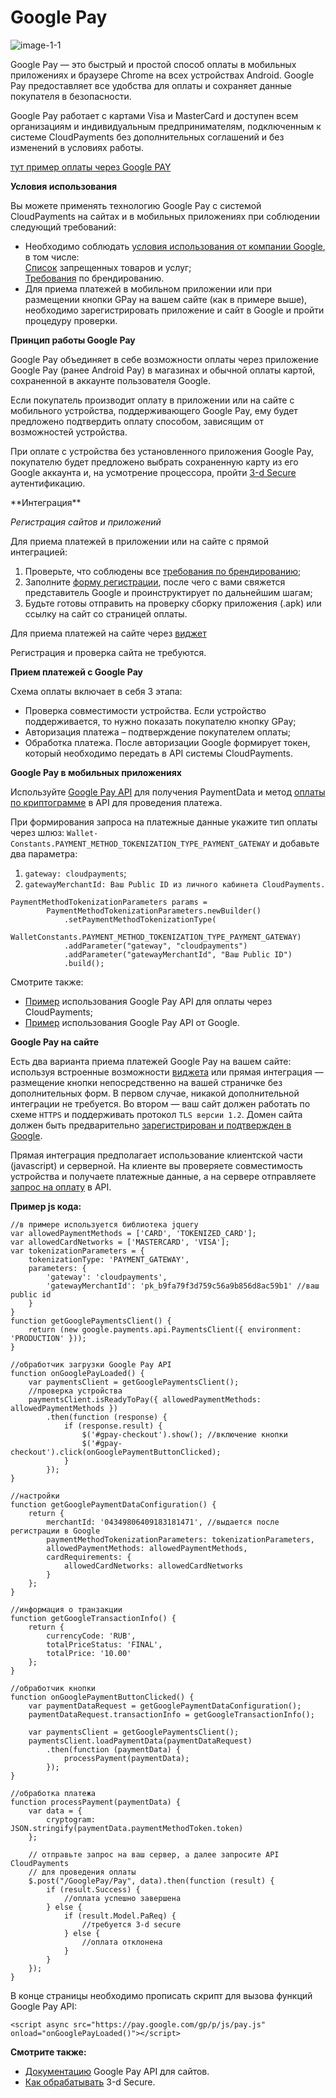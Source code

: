 # Google Pay  

![image-1-1](images/image-1-1.png)

Google Pay — это быстрый и простой способ оплаты в мобильных приложениях и браузере Chrome на всех устройствах Android. Google Pay предоставляет все удобства для оплаты и сохраняет данные покупателя в безопасности.

Google Pay работает с картами Visa и MasterCard и доступен всем организациям и индивидуальным предпринимателям, подключенным к системе CloudPayments без дополнительных соглашений и без изменений в условиях работы.

[тут пример оплаты через Google PAY](https://show.cloudpayments.ru/main/)

**Условия использования**

Вы можете применять технологию Google Pay с системой CloudPayments на сайтах и в мобильных приложениях при соблюдении следующий требований:

* Необходимо соблюдать [условия использования от компании Google](https://payments.developers.google.com/terms/sellertos), в том числе:
  <br>[Список](https://payments.developers.google.com/terms/aup) запрещенных товаров и услуг;
  <br>[Требования](https://developers.google.com/pay/api/brand-guidelines) по брендированию.
* Для приема платежей в мобильном приложении или при размещении кнопки GPay на вашем сайте (как в примере выше), необходимо зарегистрировать приложение и сайт в Google и пройти процедуру проверки.

**Принцип работы Google Pay**

Google Pay объединяет в себе возможности оплаты через приложение Google Pay (ранее Android Pay) в магазинах и обычной оплаты картой, сохраненной в аккаунте пользователя Google.

Если покупатель производит оплату в приложении или на сайте с мобильного устройства, поддерживающего Google Pay, ему будет предложено подтвердить оплату способом, зависящим от возможностей устройства.

При оплате с устройства без установленного приложения Google Pay, покупателю будет предложено выбрать сохраненную карту из его Google аккаунта и, на усмотрение процессора, пройти [3-d Secure](#3-d-secure) аутентификацию.


<div id="integraciya"></div>
**Интеграция**

_Регистрация сайтов и приложений_

Для приема платежей в приложении или на сайте с прямой интеграцией:

1. Проверьте, что соблюдены все [требования по брендированию](https://developers.google.com/pay/api/brand-guidelines);
2. Заполните [форму регистрации](https://services.google.com/fb/forms/googlepayAPIenable/), после чего с вами свяжется представитель Google и проинструктирует по дальнейшим шагам;
3. Будьте готовы отправить на проверку сборку приложения (.apk) или ссылку на сайт со страницей оплаты.

Для приема платежей на сайте через [виджет](#platezhnyy-vidzhet)

<aside class="notice">Регистрация и проверка сайта не требуются.</aside>

**Прием платежей с Google Pay**

Схема оплаты включает в себя 3 этапа:

* Проверка совместимости устройства. Если устройство поддерживается, то нужно показать покупателю кнопку GPay;  
* Авторизация платежа – подтверждение покупателем оплаты;  
* Обработка платежа. После авторизации Google формирует токен, который необходимо передать в API системы CloudPayments.  

**Google Pay в мобильных приложениях**

Используйте [Google Pay API](https://developers.google.com/pay/api/setup) для получения PaymentData и метод [оплаты по криптограмме](#oplata-po-kriptogramme) в API для проведения платежа.

При формирования запроса на платежные данные укажите тип оплаты через шлюз:
`Wallet-Constants.PAYMENT_METHOD_TOKENIZATION_TYPE_PAYMENT_GATEWAY`
и добавьте два параметра:

1. `gateway: cloudpayments`;
2. `gatewayMerchantId: Ваш Public ID из личного кабинета CloudPayments.`

```shell
PaymentMethodTokenizationParameters params =
        PaymentMethodTokenizationParameters.newBuilder()
            .setPaymentMethodTokenizationType(
                WalletConstants.PAYMENT_METHOD_TOKENIZATION_TYPE_PAYMENT_GATEWAY)
            .addParameter("gateway", "cloudpayments")
            .addParameter("gatewayMerchantId", "Ваш Public ID")
            .build();
```

Смотрите также:

* [Пример](https://github.com/cloudpayments/CloudPayments_AndroidCheckout) использования Google Pay API для оплаты через CloudPayments;
* [Пример](https://github.com/google-pay/android-quickstart) использования Google Pay API от Google.

**Google Pay на сайте**

Есть два варианта приема платежей Google Pay на вашем сайте: используя встроенные возможности [виджета](#platezhnyy-vidzhet) или прямая интеграция — размещение кнопки непосредственно на вашей страничке без дополнительных форм. В первом случае, никакой дополнительной интеграции не требуется. Во втором — ваш сайт должен работать по схеме `HTTPS` и поддерживать протокол `TLS версии 1.2`. Домен сайта должен быть предварительно [зарегистрирован и подтвержден в Google](#integraciya).

Прямая интеграция предполагает использование клиентской части (javascript) и серверной. На клиенте вы проверяете совместимость устройства и получаете платежные данные, а на сервере отправляете [запрос на оплату](#oplata-po-kriptogramme) в API.

**Пример js кода:**

```shell
//в примере используется библиотека jquery
var allowedPaymentMethods = ['CARD', 'TOKENIZED_CARD'];
var allowedCardNetworks = ['MASTERCARD', 'VISA']; 
var tokenizationParameters = {
    tokenizationType: 'PAYMENT_GATEWAY',
    parameters: {
        'gateway': 'cloudpayments',
        'gatewayMerchantId': 'pk_b9fa79f3d759c56a9b856d8ac59b1' //ваш public id
    }
}
function getGooglePaymentsClient() {
    return (new google.payments.api.PaymentsClient({ environment: 'PRODUCTION' }));
}

//обработчик загрузки Google Pay API
function onGooglePayLoaded() {
    var paymentsClient = getGooglePaymentsClient();
    //проверка устройства
    paymentsClient.isReadyToPay({ allowedPaymentMethods: allowedPaymentMethods })
        .then(function (response) {
            if (response.result) {
                $('#gpay-checkout').show(); //включение кнопки
                $('#gpay-checkout').click(onGooglePaymentButtonClicked);
            }
        });
}

//настройки
function getGooglePaymentDataConfiguration() {
    return {
        merchantId: '04349806409183181471', //выдается после регистрации в Google
        paymentMethodTokenizationParameters: tokenizationParameters,
        allowedPaymentMethods: allowedPaymentMethods,
        cardRequirements: {
            allowedCardNetworks: allowedCardNetworks
        }
    };
}

//информация о транзакции
function getGoogleTransactionInfo() {
    return {
        currencyCode: 'RUB',
        totalPriceStatus: 'FINAL',
        totalPrice: '10.00'
    };
}

//обработчик кнопки
function onGooglePaymentButtonClicked() {
    var paymentDataRequest = getGooglePaymentDataConfiguration();
    paymentDataRequest.transactionInfo = getGoogleTransactionInfo();

    var paymentsClient = getGooglePaymentsClient();
    paymentsClient.loadPaymentData(paymentDataRequest)
        .then(function (paymentData) {
            processPayment(paymentData);
        });
}            

//обработка платежа
function processPayment(paymentData) {
    var data = {
        cryptogram: JSON.stringify(paymentData.paymentMethodToken.token)
    };

    // отправьте запрос на ваш сервер, а далее запросите API CloudPayments
    // для проведения оплаты 
    $.post("/GooglePay/Pay", data).then(function (result) {
        if (result.Success) {
            //оплата успешно завершена
        } else {
            if (result.Model.PaReq) { 
                //требуется 3-d secure
            } else {
                //оплата отклонена
            }
        }
    });
}
```

В конце страницы необходимо прописать скрипт для вызова функций Google Pay API:

```shell
<script async src="https://pay.google.com/gp/p/js/pay.js" onload="onGooglePayLoaded()"></script>
```

**Смотрите также:**

* [Документацию](https://developers.google.com/pay/api/web/setup) Google Pay API для сайтов.
* [Как обрабатывать](#obrabotka-3-d-secure) 3-d Secure.




